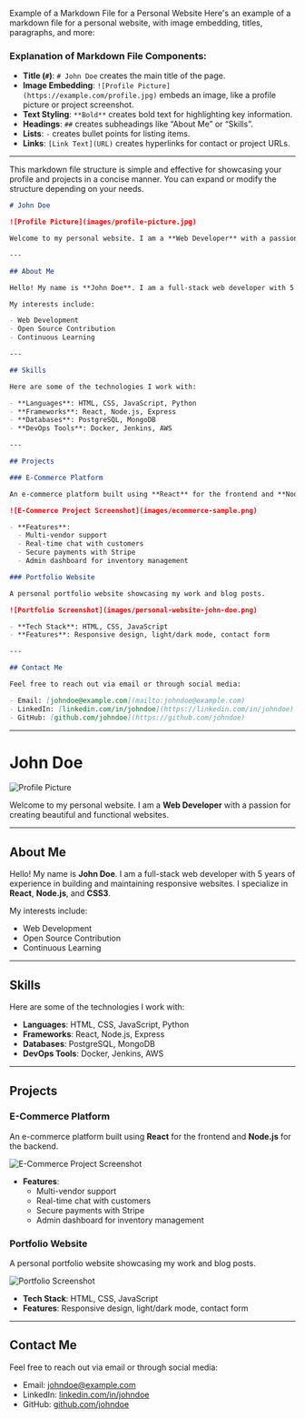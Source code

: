 Example of a Markdown File for a Personal Website
Here's an example of a markdown file for a personal website, with image embedding, titles, paragraphs, and more:



### **Explanation of Markdown File Components**:
-   **Title (`#`)**: `# John Doe` creates the main title of the page.
-   **Image Embedding**: `![Profile Picture](https://example.com/profile.jpg)` embeds an image, like a profile picture or project screenshot.
-   **Text Styling**: `**Bold**` creates bold text for highlighting key information.
-   **Headings**: `##` creates subheadings like “About Me” or “Skills”.
-   **Lists**: `-` creates bullet points for listing items.
-   **Links**: `[Link Text](URL)` creates hyperlinks for contact or project URLs.

---

This markdown file structure is simple and effective for showcasing your profile and projects in a concise manner. You can expand or modify the structure depending on your needs.


```markdown
# John Doe

![Profile Picture](images/profile-picture.jpg)

Welcome to my personal website. I am a **Web Developer** with a passion for creating beautiful and functional websites.

---

## About Me

Hello! My name is **John Doe**. I am a full-stack web developer with 5 years of experience in building and maintaining responsive websites. I specialize in **React**, **Node.js**, and **CSS3**.

My interests include:

- Web Development
- Open Source Contribution
- Continuous Learning

---

## Skills

Here are some of the technologies I work with:

- **Languages**: HTML, CSS, JavaScript, Python
- **Frameworks**: React, Node.js, Express
- **Databases**: PostgreSQL, MongoDB
- **DevOps Tools**: Docker, Jenkins, AWS

---

## Projects

### E-Commerce Platform

An e-commerce platform built using **React** for the frontend and **Node.js** for the backend.

![E-Commerce Project Screenshot](images/ecommerce-sample.png)

- **Features**:
  - Multi-vendor support
  - Real-time chat with customers
  - Secure payments with Stripe
  - Admin dashboard for inventory management

### Portfolio Website

A personal portfolio website showcasing my work and blog posts.

![Portfolio Screenshot](images/personal-website-john-doe.png)

- **Tech Stack**: HTML, CSS, JavaScript
- **Features**: Responsive design, light/dark mode, contact form

---

## Contact Me

Feel free to reach out via email or through social media:

- Email: [johndoe@example.com](mailto:johndoe@example.com)
- LinkedIn: [linkedin.com/in/johndoe](https://linkedin.com/in/johndoe)
- GitHub: [github.com/johndoe](https://github.com/johndoe)


```
---
# John Doe

![Profile Picture](../images/profile-picture.jpg)

Welcome to my personal website. I am a **Web Developer** with a passion for creating beautiful and functional websites.

---

## About Me

Hello! My name is **John Doe**. I am a full-stack web developer with 5 years of experience in building and maintaining responsive websites. I specialize in **React**, **Node.js**, and **CSS3**.

My interests include:

- Web Development
- Open Source Contribution
- Continuous Learning

---

## Skills

Here are some of the technologies I work with:

- **Languages**: HTML, CSS, JavaScript, Python
- **Frameworks**: React, Node.js, Express
- **Databases**: PostgreSQL, MongoDB
- **DevOps Tools**: Docker, Jenkins, AWS

---

## Projects

### E-Commerce Platform

An e-commerce platform built using **React** for the frontend and **Node.js** for the backend.

![E-Commerce Project Screenshot](../images/ecommerce-sample.png)

- **Features**:
  - Multi-vendor support
  - Real-time chat with customers
  - Secure payments with Stripe
  - Admin dashboard for inventory management

### Portfolio Website

A personal portfolio website showcasing my work and blog posts.

![Portfolio Screenshot](../images/personal-website-john-doe.png)

- **Tech Stack**: HTML, CSS, JavaScript
- **Features**: Responsive design, light/dark mode, contact form

---

## Contact Me

Feel free to reach out via email or through social media:

- Email: [johndoe@example.com](mailto:johndoe@example.com)
- LinkedIn: [linkedin.com/in/johndoe](https://linkedin.com/in/johndoe)
- GitHub: [github.com/johndoe](https://github.com/johndoe)
